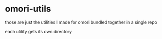 # omori-utils

those are just the utilities I made for omori bundled together in a single repo

each utility gets its own directory

